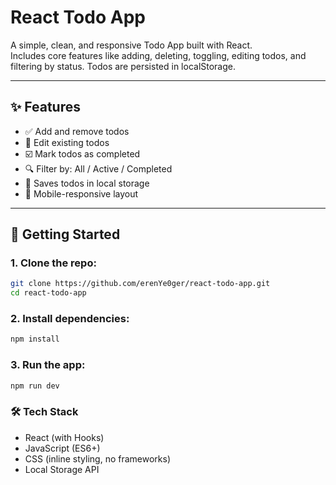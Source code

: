 # React Todo App

A simple, clean, and responsive Todo App built with React.  
Includes core features like adding, deleting, toggling, editing todos, and filtering by status. Todos are persisted in localStorage.

---

## ✨ Features

- ✅ Add and remove todos
- 📝 Edit existing todos
- ☑️ Mark todos as completed
- 🔍 Filter by: All / Active / Completed
- 💾 Saves todos in local storage
- 📱 Mobile-responsive layout

---

## 🚀 Getting Started

### 1. Clone the repo:
```bash
git clone https://github.com/erenYe0ger/react-todo-app.git
cd react-todo-app
```
### 2. Install dependencies:
```bash
npm install
```
### 3. Run the app:
```bash
npm run dev
```

### 🛠️ Tech Stack
- React (with Hooks)
- JavaScript (ES6+)
- CSS (inline styling, no frameworks)
- Local Storage API
